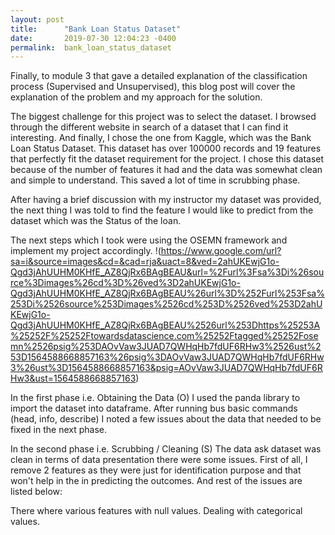 ```yaml
---
layout: post
title:      "Bank Loan Status Dataset"
date:       2019-07-30 12:04:23 -0400
permalink:  bank_loan_status_dataset
---
```



Finally, to module 3 that gave a detailed explanation of the classification process (Supervised and Unsupervised), this blog post will cover the explanation of the problem and my approach for the solution.

The biggest challenge for this project was to select the dataset. I browsed through the different website in search of a dataset that I can find it interesting. And finally, I chose the one from Kaggle, which was the Bank Loan Status Dataset. This dataset has over 100000 records and 19 features that perfectly fit the dataset requirement for the project. I chose this dataset because of the number of features it had and the data was somewhat clean and simple to understand. This saved a lot of time in scrubbing phase.

After having a brief discussion with my instructor my dataset was provided, the next thing I was told to find the feature I would like to predict from the dataset which was the Status of the loan.

The next steps which I took were using the OSEMN framework and implement my project accordingly.
!(https://www.google.com/url?sa=i&source=images&cd=&cad=rja&uact=8&ved=2ahUKEwjG1o-Qgd3jAhUUHM0KHfE_AZ8QjRx6BAgBEAU&url=%2Furl%3Fsa%3Di%26source%3Dimages%26cd%3D%26ved%3D2ahUKEwjG1o-Qgd3jAhUUHM0KHfE_AZ8QjRx6BAgBEAU%26url%3D%252Furl%253Fsa%253Di%2526source%253Dimages%2526cd%253D%2526ved%253D2ahUKEwjG1o-Qgd3jAhUUHM0KHfE_AZ8QjRx6BAgBEAU%2526url%253Dhttps%25253A%25252F%25252Ftowardsdatascience.com%25252Ftagged%25252Fosemn%2526psig%253DAOvVaw3JUAD7QWHqHb7fdUF6RHw3%2526ust%253D1564588668857163%26psig%3DAOvVaw3JUAD7QWHqHb7fdUF6RHw3%26ust%3D1564588668857163&psig=AOvVaw3JUAD7QWHqHb7fdUF6RHw3&ust=1564588668857163)

In the first phase i.e. Obtaining the Data (O) I used the panda library to import the dataset into dataframe. After running bus basic commands (head, info, describe) I noted a few issues about the data that needed to be fixed in the next phase.

In the second phase i.e. Scrubbing / Cleaning (S) The data ask dataset was clean in terms of data presentation there were some issues. First of all, I remove 2 features as they were just for identification purpose and that won't help in the in predicting the outcomes. And rest of the issues are listed below:

There where various features with null values.
Dealing with categorical values.



